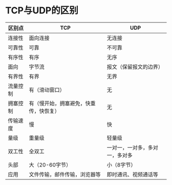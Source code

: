 # TCP与UDP的区别

区别点 | TCP | UDP
------------ | ------------- | -------------
连接性 | 面向连接 | 无连接
可靠性 | 可靠 | 不可靠
有序性 | 有序 | 无序
面向 | 字节流 | 报文（保留报文的边界）
有界性 | 有界 | 无界
流量控制 | 有（滑动窗口） | 无
拥塞控制 | 有（慢开始，拥塞避免，快重传，快恢复） | 无
传输速度 | 慢 | 快
量级 | 重量级 | 轻量级
双工性 | 全双工 | 一对一，一对多，多对一，多对多
头部 | 大（20-60字节） | 小（8字节）
应用 | 文件传输，邮件传输，浏览器等 | 即时通讯、视频通话等
